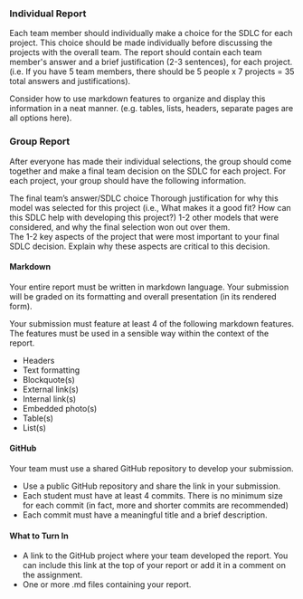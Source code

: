 
### Individual Report
Each team member should individually make a choice for the SDLC for each project.   This choice should be made individually before discussing the projects with the overall team.  The report should contain each team member's answer and a brief justification (2-3 sentences), for each project.  (i.e. If you have 5 team members, there should be 5 people x 7 projects = 35 total answers and justifications).

Consider how to use markdown features to organize and display this information in a neat manner.  (e.g. tables, lists, headers, separate pages are all options here).

### Group Report
After everyone has made their individual selections, the group should come together and make a final team decision on the SDLC for each project.  For each project, your group should have the following information.

The final team’s answer/SDLC choice
Thorough justification for why this model was selected for this project (i.e., What makes it a good fit? How can this SDLC help with developing this project?)
1-2 other models that were considered, and why the final selection won out over them.  
The 1-2 key aspects of the project that were most important to your final SDLC decision.  Explain why these aspects are critical to this decision. 

#### Markdown
Your entire report must be written in markdown language.  Your submission will be graded on its formatting and overall presentation (in its rendered form).

Your submission must feature at least 4 of the following markdown features.  The features must be used in a sensible way within the context of the report.  

- Headers
- Text formatting
- Blockquote(s)
- External link(s)
- Internal link(s)
- Embedded photo(s)
- Table(s)
- List(s)

#### GitHub
Your team must use a shared GitHub repository to develop your submission. 

- Use a public GitHub repository and share the link in your submission.
- Each student must have at least 4 commits.  There is no minimum size for each commit (in fact, more and shorter commits are recommended)
- Each commit must have a meaningful title and a brief description.

#### What to Turn In
- A link to the GitHub project where your team developed the report.  You can include this link at the top of your report or add it in a comment on the assignment.
- One or more .md files containing your report.

